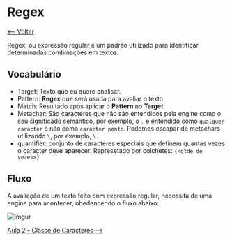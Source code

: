# Regex
[<-- Voltar](/README.md)

Regex, ou expressão regular é um padrão utilizado para identificar determinadas combinações em textos.

## Vocabulário

- Target: Texto que eu quero analisar.
- Pattern: **Regex** que será usada para avaliar o texto
- Match: Resultado após aplicar o **Pattern** no **Target**
- Metachar: São caracteres que não são entendidos pela engine como o seu significado semântico, por exemplo, o `.` é entendido como `qualquer caracter` e não como `caracter ponto`. Podemos escapar de metachars utilizando `\`, por exemplo, `\.`
- quantifier: conjunto de caracteres especiais que definem quantas vezes o caracter deve aparecer. Represetado por colchetes: `{<qtde de vezes>}`

## Fluxo
A avaliação de um texto feito com expressão regular, necessita de uma engine para acontecer, obedencendo o fluxo abaixo:

![Imgur](http://i.imgur.com/PJqicpC.png)


[Aula 2 - Classe de Caracteres -->](/aulas/2/classes-de-caracter.md)